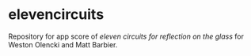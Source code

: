 # elevencircuits
Repository for app score of _eleven circuits for reflection on the glass_ for Weston Olencki and Matt Barbier.
